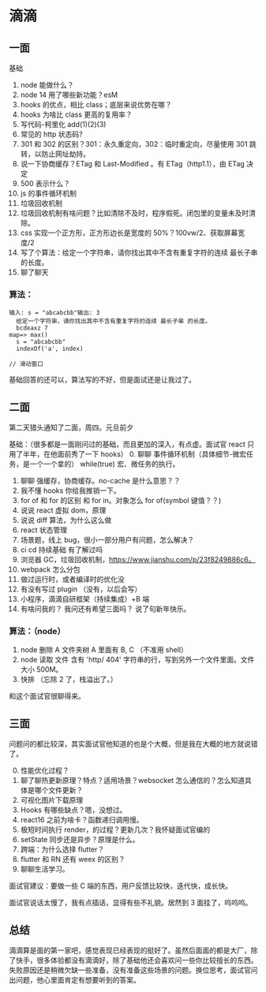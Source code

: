 # 滴滴

## 一面

基础

1. node 能做什么？
2. node 14 用了哪些新功能？esM
3. hooks 的优点，相比 class；底层来说优势在哪？
4. hooks 为啥比 class 更高的复用率？
5. 写代码-柯里化 add(1)(2)(3)
6. 常见的 http 状态码?
7. 301 和 302 的区别？301：永久重定向，302：临时重定向，尽量使用 301 跳转，以防止网址劫持。
8. 说一下协商缓存？ETag 和 Last-Modified 。有 ETag（http1.1），由 ETag 决定
9. 500 表示什么？
10. js 的事件循环机制
11. 垃圾回收机制
12. 垃圾回收机制有啥问题？比如清除不及时，程序假死。闭包里的变量未及时清除。
13. css 实现一个正方形，正方形边长是宽度的 50%？100vw/2、获取屏幕宽度/2
14. 写了个算法：给定一个字符串，请你找出其中不含有重复字符的连续 最长子串 的长度。
15. 聊了聊天

### 算法：

```
输入: s = "abcabcbb"输出: 3
  给定一个字符串，请你找出其中不含有重复字符的连续 最长子串 的长度。
  bcdeaxz 7
map=> max()
  s = "abcabcbb"
  indexOf('a', index)
```

```
// 滑动窗口

```

基础回答的还可以，算法写的不好，但是面试还是让我过了。

## 二面

第二天猎头通知了二面，周四。元旦前夕

基础：（很多都是一面刚问过的基础，而且更加的深入，有点虚。面试官 react 只用了半年，在他面前秀了一下 hooks） 0. 聊聊 事件循环机制（具体细节-微宏任务，是一个一个拿的） while(true) 宏、微任务的执行。

1. 聊聊 强缓存，协商缓存。no-cache 是什么意思？？
2. 我不懂 hooks 你给我推销一下。
3. for of 和 for 的区别 和 for in。对象怎么 for of(symbol 键值？？)
4. 说说 react 虚拟 dom，原理
5. 说说 diff 算法，为什么这么做
6. react 状态管理
7. 场景题，线上 bug，很小一部分用户有问题，怎么解决？
8. ci cd 持续基础 有了解过吗
9. 浏览器 GC，垃圾回收机制，https://www.jianshu.com/p/23f8249886c6。
10. webpack 怎么分包
11. 做过运行时，或者编译时的优化没
12. 有没有写过 plugin （没有，以后会写）
13. 小程序，滴滴自研框架（持续集成）+B 端
14. 有啥问我的？
    我问还有希望三面吗？
    说了句新年快乐。

### 算法：（node）

1. node 删除 A 文件夹树 A 里面有 B, C （不准用 shell）
2. node 读取 文件 含有 'http/ 404' 字符串的行，写到另外一个文件里面。文件大小 500M。
3. 快排 （忘除 2 了，栈溢出了。）

和这个面试官很聊得来。

## 三面

问题问的都比较深，其实面试官他知道的也是个大概，但是我在大概的地方就说错了。

0. 性能优化过程？
1. 聊了聊热更新原理？特点？适用场景？websocket 怎么通信的？怎么知道具体是哪个文件更新？
2. 可视化图片下载原理
3. Hooks 有哪些缺点？嗯，没想过。
4. react16 之前为啥卡？函数递归调用慢。
5. 极短时间执行 render，的过程？更新几次？我怀疑面试官编的
6. setState 同步还是异步？原理是什么。
7. 跨端：为什么选择 flutter？
8. flutter 和 RN 还有 weex 的区别？
9. 聊聊生活学习。

面试官建议：要做一些 C 端的东西，用户反馈比较快，迭代快，成长快。

面试官说话太慢了，我有点插话，显得有些不礼貌。居然到 3 面挂了，呜呜呜。

## 总结

滴滴算是面的第一家吧，感觉表现已经表现的挺好了。虽然后面面的都是大厂，除了快手，很多体验都没有滴滴好，除了基础他还会喜欢问一些你比较擅长的东西。失败原因还是稍微欠缺一些准备，没有准备这些场景的问题。换位思考，面试官问出问题，他心里面肯定有想要听到的答案。
